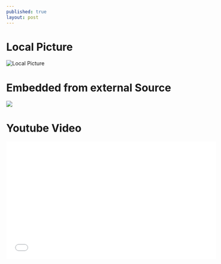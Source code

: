 ```yaml
---
published: true
layout: post
---
```


# Local Picture

![Local Picture]({{site.url}}/assets/post-test.jpg)
# Embedded from external Source
<img src="https://i.imgur.com/UVxsmVh.gif" />

# Youtube Video
<iframe width="560" height="315" src="//www.youtube.com/embed/fljKx9nvrL4" frameborder="0" allowfullscreen></iframe>